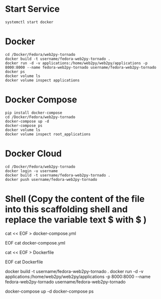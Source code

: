 # Start Service
	systemctl start docker

# Docker
	cd /Docker/Fedora/web2py-tornado
	docker build -t username/fedora-web2py-tornado .
	docker run -d -v applications:/home/web2py/web2py/applications -p 8000:8000 --name fedora-web2py-tornado username/fedora-web2py-tornado
	docker ps 
	docker volume ls
	docker volume inspect applications

# Docker Compose
	pip install docker-compose
	cd /Docker/Fedora/web2py-tornado
	docker-compose up -d
	docker-compose ps
	docker volume ls
	docker volume inspect root_applications

# Docker Cloud
	cd /Docker/Fedora/web2py-tornado
	docker login -u username
	docker build -t username/fedora-web2py-tornado .
	docker push username/fedora-web2py-tornado

# Shell (Copy the content of the file into this scaffolding shell and replace the variable text $ with \$ )
cat << EOF > docker-compose.yml

EOF
cat docker-compose.yml

cat << EOF > Dockerfile

EOF
cat Dockerfile

docker build -t username/fedora-web2py-tornado .
docker run -d -v applications:/home/web2py/web2py/applications -p 8000:8000 --name fedora-web2py-tornado username/fedora-web2py-tornado

docker-compose up -d
docker-compose ps
